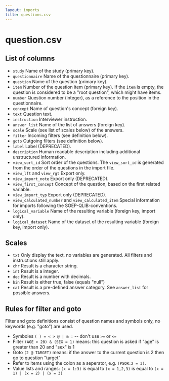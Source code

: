 ```yaml
---
layout: imports
title: questions.csv
---
```


question.csv
============

List of columns
---------------
* `study` Name of the study (primary key).
* `questionnaire` Name of the questionnaire (primary key).
* `question` Name of the question (primary key).
* `item` Number of the question item (primary key). If the `item` is empty,
  the question is considered to be a "root question", which might have items.
* `number` Question number (integer), as a reference to the position in the questionnaire.
* `concept` Name of question's concept (foreign key).
* `text` Question text.
* `instruction` Interviewer instruction.
* `answer_list` Name of the list of answers (foreign key).
* `scale` Scale (see list of scales below) of the answers.
* `filter` Incoming filters (see definition below).
* `goto` Outgoing filters (see definition below).
* `label` Label (DEPRECATED).
* `description` Human readable description including additional unstructured information.
* `view_sort_id` Sort order of the questions. The `view_sort_id` is generated
  from the order of the questions in the import file.
* `view_lft` and `view_rgt` Export only.
* `view_import_note` Export only (DEPRECATED).
* `view_first_concept` Concept of the question, based on the first related
  variable.
* `view_import_typ` Export only (DEPRECATED).
* `view_calculated_number` and `view_calculated_item` Special information for
  imports following the SOEP-QLIB-conventions.
* `logical_variable` Name of the resulting variable (foreign key, import only).
* `logical_dataset` Name of the dataset of the resulting variable (foreign key, import only).

Scales
------

* `txt` Only display the text, no variables are generated. All filters and
  instructions still apply.
* `chr` Result is a character string.
* `int` Result is a integer.
* `dec` Result is a number with decimals.
* `bin` Result is either true, false (equals "null")
* `cat` Result is a pre-defined answer category. See `answer_list` for
  possible answers.

Rules for filter and goto
-------------------------

Filter and goto definitions consist of question names and symbols only,
no keywords (e.g. "goto") are used.

* Symboles `( ) = < > @ | & :` -- don't use `>=` or `<=`
* Filter `(AGE > 20) & (SEX = 1)` means: this question is asked if "age" is
  greater than 20 and "sex" is 1
* Goto `(2 @ TARGET)` means: if the answer to the current question is 2 then
  go to question "target"
* Refer to items using the colon as a seperator, e.g. `(PSOR:2 = 3)`.
* Value lists and ranges: `(x = 1:3)` is equal to `(x = 1,2,3)` is equal to `(x = 1) | (x = 2) | (x = 3)`
